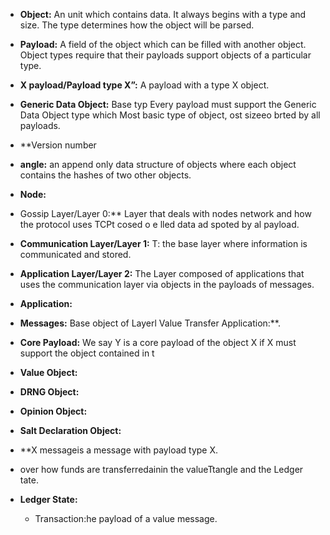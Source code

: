 


 - **Object:** An unit which contains data. It always begins with a type  and size. The type determines how the object will be parsed.
    
- **Payload:** A field of the object which can be filled with another object. Object types require that their payloads support objects of a particular type. 

- **X payload/Payload type X”:** A payload with a type X object.
    
- **Generic Data Object:** Base typ  Every payload must support the Generic Data Object type which Most basic type of object, ost sizeeo brted by all payloads. 
    
- **Version number
    

- **angle:** an append only data structure of objects where each object contains the hashes of two other objects.

- **Node:**
    
-   Gossip Layer/Layer 0:** Layer that deals with nodes network and how the protocol uses TCPt cosed o e lled  data ad spoted by al payload.
    
-   **Communication Layer/Layer 1:** T: the base layer where information is communicated and stored.
    

-   **Application Layer/Layer 2:** The Layer composed of applications that uses the communication layer via objects in the payloads of messages.
- **Application:**

-   **Messages:** Base object of Layerl Value Transfer Application:**.
    

- **Core Payload:** We say Y is a core payload of the object X if X must support the object contained in t 
-   **Value Object:**
    
-   **DRNG Object:**
    
-   **Opinion Object:**
    
-   **Salt Declaration Object:**
  

-  **X messageis a message with payload type X.
    
-   over how funds are transferredainin the valueTtangle and the Ledger tate.

-  **Ledger State:**

    

    -   Transaction:he payload of a value message.
<!--stackedit_data:
eyJoaXN0b3J5IjpbLTE3MjU3NzI1MCwtMTEzNTI3NDQ4NSw1ND
Q5Mzc2NDIsMjA5MzM5NjMzLDEyNjU1OTc4NDgsMjQwNDE5Mzks
MTA0MTM5ODU5MF19
-->